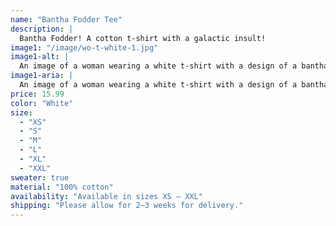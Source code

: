 ```yaml
---
name: "Bantha Fodder Tee"
description: |
  Bantha Fodder! A cotton t-shirt with a galactic insult!
image1: "/image/wo-t-white-1.jpg"
image1-alt: |
  An image of a woman wearing a white t-shirt with a design of a bantha with the text 'Bantha Fodder' on the front.
image1-aria: |
  An image of a woman wearing a white t-shirt with a design of a bantha with the text 'Bantha Fodder' on the front.
price: 15.99
color: "White"
size:
  - "XS"
  - "S"
  - "M"
  - "L"
  - "XL"
  - "XXL"
sweater: true
material: "100% cotton"
availability: "Available in sizes XS – XXL"
shipping: "Please allow for 2–3 weeks for delivery."
---
```


